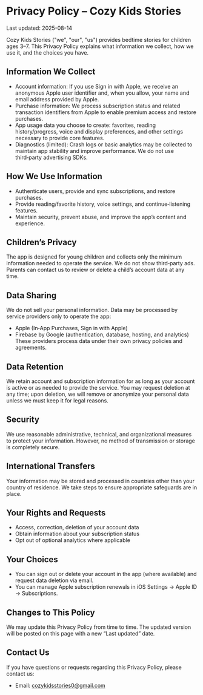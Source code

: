 # Privacy Policy – Cozy Kids Stories

Last updated: 2025-08-14

Cozy Kids Stories ("we", "our", "us") provides bedtime stories for children ages 3–7. This Privacy Policy explains what information we collect, how we use it, and the choices you have.

## Information We Collect

- Account information: If you use Sign in with Apple, we receive an anonymous Apple user identifier and, when you allow, your name and email address provided by Apple.
- Purchase information: We process subscription status and related transaction identifiers from Apple to enable premium access and restore purchases.
- App usage data you choose to create: favorites, reading history/progress, voice and display preferences, and other settings necessary to provide core features.
- Diagnostics (limited): Crash logs or basic analytics may be collected to maintain app stability and improve performance. We do not use third‑party advertising SDKs.

## How We Use Information

- Authenticate users, provide and sync subscriptions, and restore purchases.
- Provide reading/favorite history, voice settings, and continue‑listening features.
- Maintain security, prevent abuse, and improve the app’s content and experience.

## Children’s Privacy

The app is designed for young children and collects only the minimum information needed to operate the service. We do not show third‑party ads. Parents can contact us to review or delete a child’s account data at any time.

## Data Sharing

We do not sell your personal information. Data may be processed by service providers only to operate the app:

- Apple (In‑App Purchases, Sign in with Apple)
- Firebase by Google (authentication, database, hosting, and analytics)
  These providers process data under their own privacy policies and agreements.

## Data Retention

We retain account and subscription information for as long as your account is active or as needed to provide the service. You may request deletion at any time; upon deletion, we will remove or anonymize your personal data unless we must keep it for legal reasons.

## Security

We use reasonable administrative, technical, and organizational measures to protect your information. However, no method of transmission or storage is completely secure.

## International Transfers

Your information may be stored and processed in countries other than your country of residence. We take steps to ensure appropriate safeguards are in place.

## Your Rights and Requests

- Access, correction, deletion of your account data
- Obtain information about your subscription status
- Opt out of optional analytics where applicable

## Your Choices

- You can sign out or delete your account in the app (where available) and request data deletion via email.
- You can manage Apple subscription renewals in iOS Settings → Apple ID → Subscriptions.

## Changes to This Policy

We may update this Privacy Policy from time to time. The updated version will be posted on this page with a new “Last updated” date.

## Contact Us

If you have questions or requests regarding this Privacy Policy, please contact us:

- Email: cozykidsstories0@gmail.com
